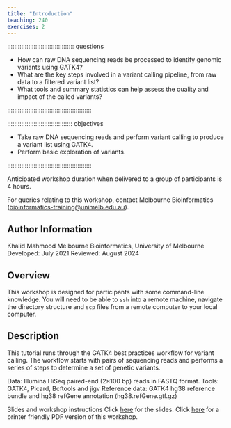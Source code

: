 ```yaml
---
title: "Introduction"
teaching: 240
exercises: 2
---
```


:::::::::::::::::::::::::::::::::::::: questions 

- How can raw DNA sequencing reads be processed to identify genomic variants using GATK4?
- What are the key steps involved in a variant calling pipeline, from raw data to a filtered variant list?
- What tools and summary statistics can help assess the quality and impact of the called variants?

::::::::::::::::::::::::::::::::::::::::::::::::

::::::::::::::::::::::::::::::::::::: objectives

- Take raw DNA sequencing reads and perform variant calling to produce a variant list using GATK4.
- Perform basic exploration of variants.

::::::::::::::::::::::::::::::::::::::::::::::::

Anticipated workshop duration when delivered to a group of participants is 4 hours. 

For queries relating to this workshop, contact Melbourne Bioinformatics (bioinformatics-training@unimelb.edu.au).

## Author Information
Khalid Mahmood
Melbourne Bioinformatics, University of Melbourne
Developed: July 2021
Reviewed: August 2024

## Overview

This workshop is designed for participants with some command-line knowledge. You will need to be able to `ssh` into a remote machine, navigate the directory structure and `scp` files from a remote computer to your local computer.

## Description 

This tutorial runs through the GATK4 best practices workflow for variant calling. The workflow starts with pairs of sequencing reads and performs a series of steps to determine a set of genetic variants.

Data: Illumina HiSeq paired-end (2×100 bp) reads in FASTQ format.
Tools: GATK4, Picard, Bcftools and jigv
Reference data: GATK4 hg38 reference bundle and hg38 refGene annotation (hg38.refGene.gtf.gz)

Slides and workshop instructions
Click [here](https://www.melbournebioinformatics.org.au/tutorials/tutorials/variant_calling_gatk1/files/VariantCallingUsingGATK4.pdf) for the slides.
Click [here](https://www.melbournebioinformatics.org.au/tutorials/tutorials/variant_calling_gatk1/files/variant_calling_gatk1.pdf) for a printer friendly PDF version of this workshop.


[r-markdown]: https://rmarkdown.rstudio.com/
